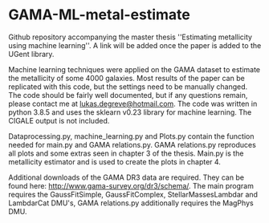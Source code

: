 # GAMA-ML-metal-estimate

Github repository accompanying the master thesis ''Estimating metallicity using machine learning''. A link will be added once the paper is added to the UGent library.

Machine learning techniques were applied on the GAMA dataset to estimate the metallicity of some 4000 galaxies. Most results of the paper can be replicated with this code, but the settings need to be manually changed. The code should be fairly well documented, but if any questions remain, please contact me at lukas.degreve@hotmail.com. The code was written in python 3.8.5 and uses the sklearn v0.23 library for machine learning. The CIGALE output is not included.

Dataprocessing.py, machine_learning.py and Plots.py contain the function needed for main.py and GAMA relations.py. GAMA relations.py reproduces all plots and some extras seen in chapter 3 of the thesis. Main.py is the metallicity estimator and is used to create the plots in chapter 4.

Additional downloads of the GAMA DR3 data are required. They can be found here: http://www.gama-survey.org/dr3/schema/. The main program requires the GaussFitSimple, GaussFitComplex, StellarMassesLambdar and LambdarCat DMU's, GAMA relations.py additionally requires the MagPhys DMU.
